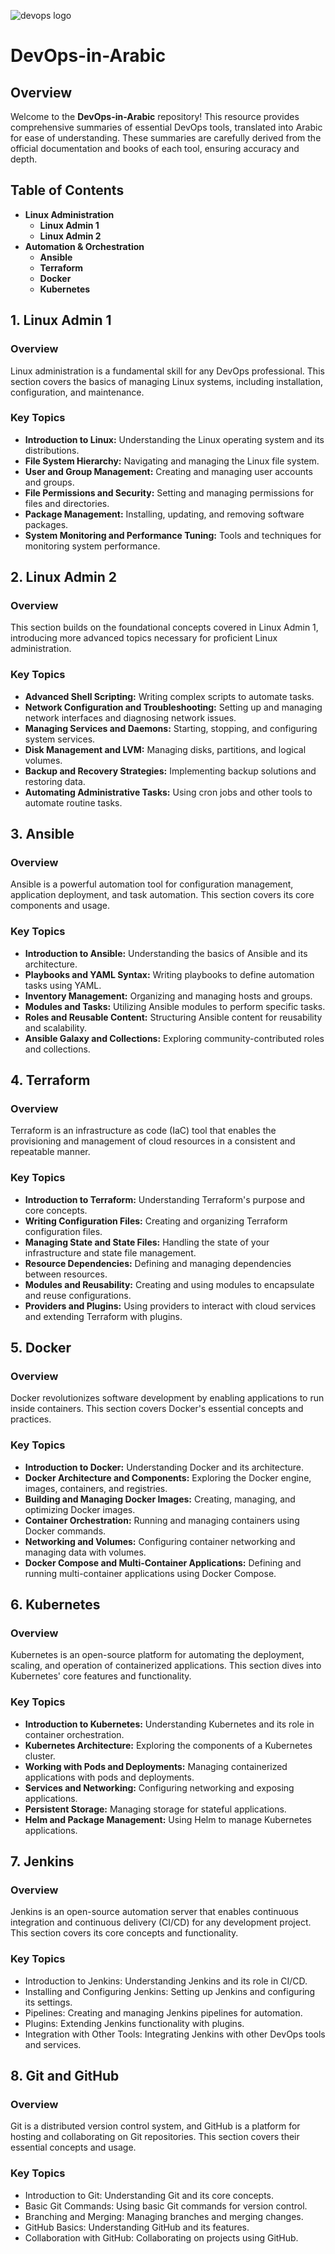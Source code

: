 ![devops logo](https://github.com/MostafaMahmoudBahgat98/DevOps-in-Arabic/assets/79370687/801771b1-8854-4683-8267-fe3cef6cc932)

# DevOps-in-Arabic

## Overview

Welcome to the **DevOps-in-Arabic** repository! This resource provides comprehensive summaries of essential DevOps tools, translated into Arabic for ease of understanding. These summaries are carefully derived from the official documentation and books of each tool, ensuring accuracy and depth.

## Table of Contents

* **Linux Administration**
    * **Linux Admin 1**
    * **Linux Admin 2**
* **Automation & Orchestration**
    * **Ansible**
    * **Terraform**
    * **Docker**
    * **Kubernetes**

## 1. Linux Admin 1

### Overview

Linux administration is a fundamental skill for any DevOps professional. This section covers the basics of managing Linux systems, including installation, configuration, and maintenance.

### Key Topics

* **Introduction to Linux:** Understanding the Linux operating system and its distributions.
* **File System Hierarchy:** Navigating and managing the Linux file system.
* **User and Group Management:** Creating and managing user accounts and groups.
* **File Permissions and Security:** Setting and managing permissions for files and directories.
* **Package Management:** Installing, updating, and removing software packages.
* **System Monitoring and Performance Tuning:** Tools and techniques for monitoring system performance.

## 2. Linux Admin 2

### Overview

This section builds on the foundational concepts covered in Linux Admin 1, introducing more advanced topics necessary for proficient Linux administration.

### Key Topics

* **Advanced Shell Scripting:** Writing complex scripts to automate tasks.
* **Network Configuration and Troubleshooting:** Setting up and managing network interfaces and diagnosing network issues.
* **Managing Services and Daemons:** Starting, stopping, and configuring system services.
* **Disk Management and LVM:** Managing disks, partitions, and logical volumes.
* **Backup and Recovery Strategies:** Implementing backup solutions and restoring data.
* **Automating Administrative Tasks:** Using cron jobs and other tools to automate routine tasks.

## 3. Ansible

### Overview

Ansible is a powerful automation tool for configuration management, application deployment, and task automation. This section covers its core components and usage.

### Key Topics

* **Introduction to Ansible:** Understanding the basics of Ansible and its architecture.
* **Playbooks and YAML Syntax:** Writing playbooks to define automation tasks using YAML.
* **Inventory Management:** Organizing and managing hosts and groups.
* **Modules and Tasks:** Utilizing Ansible modules to perform specific tasks.
* **Roles and Reusable Content:** Structuring Ansible content for reusability and scalability.
* **Ansible Galaxy and Collections:** Exploring community-contributed roles and collections.

## 4. Terraform

### Overview

Terraform is an infrastructure as code (IaC) tool that enables the provisioning and management of cloud resources in a consistent and repeatable manner.

### Key Topics

* **Introduction to Terraform:** Understanding Terraform's purpose and core concepts.
* **Writing Configuration Files:** Creating and organizing Terraform configuration files.
* **Managing State and State Files:** Handling the state of your infrastructure and state file management.
* **Resource Dependencies:** Defining and managing dependencies between resources.
* **Modules and Reusability:** Creating and using modules to encapsulate and reuse configurations.
* **Providers and Plugins:** Using providers to interact with cloud services and extending Terraform with plugins.

## 5. Docker

### Overview

Docker revolutionizes software development by enabling applications to run inside containers. This section covers Docker's essential concepts and practices.

### Key Topics

* **Introduction to Docker:** Understanding Docker and its architecture.
* **Docker Architecture and Components:** Exploring the Docker engine, images, containers, and registries.
* **Building and Managing Docker Images:** Creating, managing, and optimizing Docker images.
* **Container Orchestration:** Running and managing containers using Docker commands.
* **Networking and Volumes:** Configuring container networking and managing data with volumes.
* **Docker Compose and Multi-Container Applications:** Defining and running multi-container applications using Docker Compose.

## 6. Kubernetes

### Overview

Kubernetes is an open-source platform for automating the deployment, scaling, and operation of containerized applications. This section dives into Kubernetes' core features and functionality.

### Key Topics

* **Introduction to Kubernetes:** Understanding Kubernetes and its role in container orchestration.
* **Kubernetes Architecture:** Exploring the components of a Kubernetes cluster.
* **Working with Pods and Deployments:** Managing containerized applications with pods and deployments.
* **Services and Networking:** Configuring networking and exposing applications.
* **Persistent Storage:** Managing storage for stateful applications.
* **Helm and Package Management:** Using Helm to manage Kubernetes applications.


## 7. Jenkins
### Overview
Jenkins is an open-source automation server that enables continuous integration and continuous delivery (CI/CD) for any development project. This section covers its core concepts and functionality.

### Key Topics
* Introduction to Jenkins: Understanding Jenkins and its role in CI/CD.
* Installing and Configuring Jenkins: Setting up Jenkins and configuring its settings.
* Pipelines: Creating and managing Jenkins pipelines for automation.
* Plugins: Extending Jenkins functionality with plugins.
* Integration with Other Tools: Integrating Jenkins with other DevOps tools and services.


## 8. Git and GitHub
### Overview
Git is a distributed version control system, and GitHub is a platform for hosting and collaborating on Git repositories. This section covers their essential concepts and usage.

### Key Topics
* Introduction to Git: Understanding Git and its core concepts.
* Basic Git Commands: Using basic Git commands for version control.
* Branching and Merging: Managing branches and merging changes.
* GitHub Basics: Understanding GitHub and its features.
* Collaboration with GitHub: Collaborating on projects using GitHub.  
